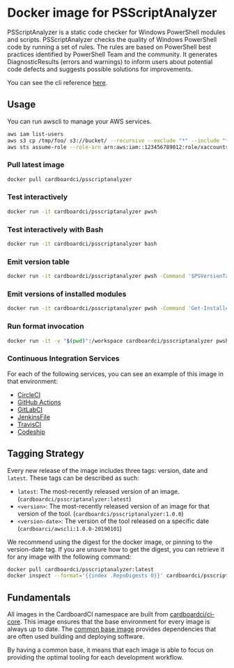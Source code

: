 # Docker image for PSScriptAnalyzer

PSScriptAnalyzer is a static code checker for Windows PowerShell modules and scripts. PSScriptAnalyzer checks the quality of Windows PowerShell code by running a set of rules. The rules are based on PowerShell best practices identified by PowerShell Team and the community. It generates DiagnosticResults (errors and warnings) to inform users about potential code defects and suggests possible solutions for improvements.

You can see the cli reference [here](https://github.com/PowerShell/PSScriptAnalyzer).

## Usage

You can run awscli to manage your AWS services.

```bash
aws iam list-users
aws s3 cp /tmp/foo/ s3://bucket/ --recursive --exclude "*" --include "*.jpg"
aws sts assume-role --role-arn arn:aws:iam::123456789012:role/xaccounts3access --role-session-name s3-access-example
```

### Pull latest image

```bash
docker pull cardboardci/psscriptanalyzer
```

### Test interactively

```bash
docker run -it cardboardci/psscriptanalyzer pwsh
```

### Test interactively with Bash

```bash
docker run -it cardboardci/psscriptanalyzer bash
```

### Emit version table

```bash
docker run -it cardboardci/psscriptanalyzer pwsh -Command '$PSVersionTable'
```

### Emit versions of installed modules

```bash
docker run -it cardboardci/psscriptanalyzer pwsh -Command 'Get-InstalledModule'
```

### Run format invocation

```bash
docker run -it -v "$(pwd)":/workspace cardboardci/psscriptanalyzer pwsh -Command 'Invoke-Formatter -ScriptDefinition (Get-Content -Path 'File.ps1' -Raw)'
```

### Continuous Integration Services

For each of the following services, you can see an example of this image in that environment:

* [CircleCI](usages/circleci)
* [GitHub Actions](usages/github)
* [GitLabCI](usages/gitlabci)
* [JenkinsFile](usages/jenkins)
* [TravisCI](usages/travisci)
* [Codeship](usages/codeship)

## Tagging Strategy

Every new release of the image includes three tags: version, date and `latest`. These tags can be described as such:

* `latest`: The most-recently released version of an image. (`cardboardci/psscriptanalyzer:latest`)
* `<version>`: The most-recently released version of an image for that version of the tool. (`cardboardci/psscriptanalyzer:1.0.0`)
* `<version-date>`: The version of the tool released on a specific date (`cardboarci/awscli:1.0.0-20190101`)

We recommend using the digest for the docker image, or pinning to the version-date tag. If you are unsure how to get the digest, you can retrieve it for any image with the following command:

```bash
docker pull cardboardci/psscriptanalyzer:latest
docker inspect --format='{{index .RepoDigests 0}}' cardboardci/psscriptanalyzer:latest
```

## Fundamentals

All images in the CardboardCI namespace are built from [cardboardci/ci-core](https://hub.docker.com/r/cardboardci/ci-core). This image ensures that the base environment for every image is always up to date. The [common base image](https://cardboardci.jrbeverly.dev/core/) provides dependencies that are often used building and deploying software.

By having a common base, it means that each image is able to focus on providing the optimal tooling for each development workflow.
